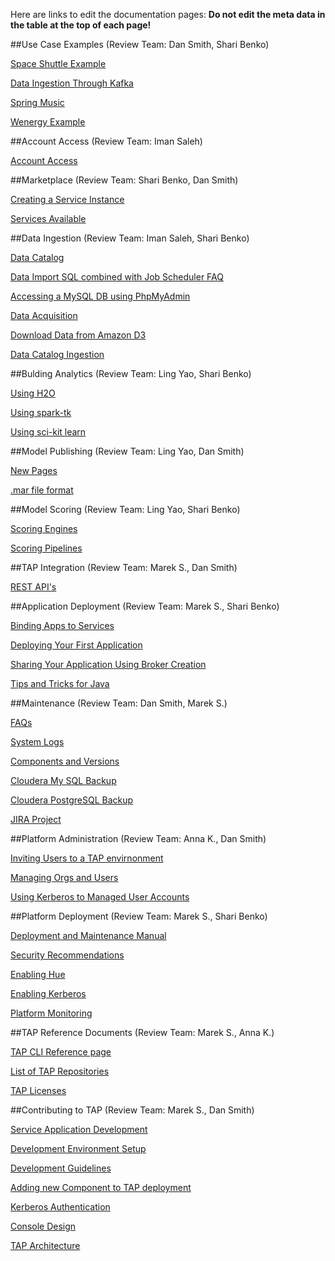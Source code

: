 Here are links to edit the documentation pages: **Do not edit the meta data in the table at the top of each page!** 

##Use Case Examples (Review Team: Dan Smith, Shari Benko)

[Space Shuttle Example](https://github.com/trustedanalytics/platform-wiki-0.8/blob/master/Use-Case-Examples/examples_spaceshuttle.md)

[Data Ingestion Through Kafka](https://github.com/trustedanalytics/platform-wiki-0.8/blob/master/Use-Case-Examples/examples_dataingestkafka.md)

[Spring Music](https://github.com/trustedanalytics/platform-wiki-0.8/blob/master/Use-Case-Examples/examples_springmusic.md)

[Wenergy Example](https://github.com/trustedanalytics/platform-wiki-0.8/blob/master/Use-Case-Examples/examples_wenergy.md)


##Account Access (Review Team: Iman Saleh)

[Account Access](https://github.com/trustedanalytics/platform-wiki-0.8/blob/master/Account-Access/acctaccess_accessing.md)


##Marketplace (Review Team: Shari Benko, Dan Smith)

[Creating a Service Instance](https://github.com/trustedanalytics/platform-wiki-0.8/blob/master/Marketplace/marketplace_createinstance.md)

[Services Available](https://github.com/trustedanalytics/platform-wiki-0.8/blob/master/Marketplace/marketplace_services.md)



##Data Ingestion (Review Team: Iman Saleh, Shari Benko)

[Data Catalog](https://github.com/trustedanalytics/platform-wiki-0.8/blob/master/Data-Ingestion/dataingest_datacatalog.md)

[Data Import SQL combined with Job Scheduler FAQ](https://github.com/trustedanalytics/platform-wiki-0.8/blob/master/Data-Ingestion/dataingest_sqlimport_scheduler.md)

[Accessing a MySQL DB using PhpMyAdmin](https://github.com/trustedanalytics/platform-wiki-0.8/blob/master/Data-Ingestion/Accessing_MySQL_DB_via_PhpMyAdmin.md)

[Data Acquisition](https://github.com/trustedanalytics/platform-wiki-0.8/blob/master/Data-Ingestion/Data_Acquisition.md)

[Download Data from Amazon D3](https://github.com/trustedanalytics/platform-wiki-0.8/blob/master/Data-Ingestion/Data_Catalog_Downld_S3.md)

[Data Catalog Ingestion](https://github.com/trustedanalytics/platform-wiki-0.8/blob/master/Data-Ingestion/Data_Catalog_Ingestion.md)


##Bulding Analytics (Review Team: Ling Yao, Shari Benko)

[Using H2O](https://github.com/trustedanalytics/platform-wiki-0.8/blob/master/Building-Analytics/buildanalytics_h2o.md)

[Using spark-tk](https://github.com/trustedanalytics/platform-wiki-0.8/blob/master/Building-Analytics/buildanalytics_sparktk.md)

[Using sci-kit learn](https://github.com/trustedanalytics/platform-wiki-0.8/blob/master/Building-Analytics/buildanalytics_scikitlearn.md)


##Model Publishing (Review Team: Ling Yao, Dan Smith)

[New Pages](https://github.com/trustedanalytics/platform-wiki-0.8/blob/master/Model-Publishing/models_newpages.md)

[.mar file format](https://github.com/trustedanalytics/platform-wiki-0.8/blob/master/Model-Publishing/models_marformat.md)


##Model Scoring (Review Team: Ling Yao, Shari Benko)

[Scoring Engines](https://github.com/trustedanalytics/platform-wiki-0.8/blob/master/Model-Scoring/modelscoring_scoringengine.md)

[Scoring Pipelines](https://github.com/trustedanalytics/platform-wiki-0.8/blob/master/Model-Scoring/modelscoring_scoringpipelines.md)


##TAP Integration (Review Team: Marek S., Dan Smith)

[REST API's](https://github.com/trustedanalytics/platform-wiki-0.8/blob/master/integration/integration_restapis.md)


##Application Deployment (Review Team: Marek S., Shari Benko)

[Binding Apps to Services](https://github.com/trustedanalytics/platform-wiki-0.8/blob/master/Application-Development/appdev_bindingapps.md)

[Deploying Your First Application](https://github.com/trustedanalytics/platform-wiki-0.8/blob/master/Application-Development/appdev_deployapp.md)

[Sharing Your Application Using Broker Creation](https://github.com/trustedanalytics/platform-wiki-0.8/blob/master/Application-Development/appdev_sharingapps.md)

[Tips and Tricks for Java](https://github.com/trustedanalytics/platform-wiki-0.8/blob/master/Application-Development/appdev_tipstricks.md)


##Maintenance (Review Team: Dan Smith, Marek S.)

[FAQs](https://github.com/trustedanalytics/platform-wiki-0.8/blob/master/Maintenance/troubleshoot_faqs.md)

[System Logs](https://github.com/trustedanalytics/platform-wiki-0.8/blob/master/Maintenance/troubleshoot_systemlogs.md)

[Components and Versions](https://github.com/trustedanalytics/platform-wiki-0.8/blob/master/Maintenance/troubleshoot_components.md)

[Cloudera My SQL Backup](https://github.com/trustedanalytics/platform-wiki-0.8/blob/master/Maintenance/Cloudera_MySQL_Backups.md )

[Cloudera PostgreSQL Backup](https://github.com/trustedanalytics/platform-wiki-0.8/blob/master/Maintenance/Cloudera_PostgreSQL_Backups.md )

[JIRA Project](https://github.com/trustedanalytics/platform-wiki-0.8/blob/master/Maintenance/troubleshooting_jira_project_tap.md)


##Platform Administration (Review Team: Anna K., Dan Smith)

[Inviting Users to a TAP envirnonment](https://github.com/trustedanalytics/platform-wiki-0.8/blob/master/Platform-Administration/administration_inviteusers.md)

[Managing Orgs and Users](https://github.com/trustedanalytics/platform-wiki-0.8/blob/master/Platform-Administration/administration_manageorgsusers.md)

[Using Kerberos to Managed User Accounts](https://github.com/trustedanalytics/platform-wiki-0.8/blob/master/Platform-Administration/Managing_User_Acct_Kerberos.md)


##Platform Deployment (Review Team: Marek S., Shari Benko)

[Deployment and Maintenance Manual](https://github.com/trustedanalytics/platform-wiki-0.8/blob/master/Platform-Deployment/deployment-and-maintenance-manual.md)

[Security Recommendations](https://github.com/trustedanalytics/platform-wiki-0.8/blob/master/Platform-Deployment/deployment_securityrecommends.md)

[Enabling Hue](https://github.com/trustedanalytics/platform-wiki-0.8/blob/master/Platform-Deployment/Enabling_Hue.md)

[Enabling Kerberos](https://github.com/trustedanalytics/platform-wiki-0.8/blob/master/Platform-Deployment/Kerberos_install_procedure_expln.md)

[Platform Monitoring](https://github.com/trustedanalytics/platform-wiki-0.8/blob/master/Platform-Deployment/Platform_Monitoring.md)


##TAP Reference Documents (Review Team: Marek S., Anna K.)

[TAP CLI Reference page](https://github.com/trustedanalytics/platform-wiki-0.8/blob/master/Reference-Documents/reference_cli.md)

[List of TAP Repositories](https://github.com/trustedanalytics/platform-wiki-0.8/blob/master/Reference-Documents/List_Repositories.md)

[TAP Licenses](https://github.com/trustedanalytics/platform-wiki-0.8/blob/master/Reference-Documents/Information_TAP_Licenses.md)


##Contributing to TAP (Review Team: Marek S., Dan Smith)

[Service Application Development](https://github.com/trustedanalytics/platform-wiki-0.8/blob/master/Contributing-to-TAP/contributing_appdev.md)

[Development Environment Setup](https://github.com/trustedanalytics/platform-wiki-0.8/blob/master/Contributing-to-TAP/contributing_devenvironment.md)

[Development Guidelines](https://github.com/trustedanalytics/platform-wiki-0.8/blob/master/Contributing-to-TAP/contributing_devguidelines.md)

[Adding new Component to TAP deployment](https://github.com/trustedanalytics/platform-wiki-0.8/blob/master/Contributing-to-TAP/contributing_addnew.md)

[Kerberos Authentication](https://github.com/trustedanalytics/platform-wiki-0.8/blob/master/Contributing-to-TAP/contributing_kerberosauth.md)

[Console Design](https://github.com/trustedanalytics/platform-wiki-0.8/blob/master/Contributing-to-TAP/contributing_consoledesign.md)

[TAP Architecture](https://github.com/trustedanalytics/platform-wiki-0.8/blob/master/Contributing-to-TAP/contributing_architecture.md)
